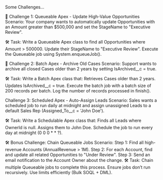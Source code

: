 Some Challenges...

📝 Challenge 1: Queueable Apex - Update High-Value Opportunities
Scenario:
Your company wants to automatically update Opportunities with an Amount greater than $500,000 and set the StageName to "Executive Review".

🛠 Task:
Write a Queueable Apex class to find all Opportunities where Amount > 500000.
Update their StageName to "Executive Review".
Execute the Queueable job using System.enqueueJob().

📝 Challenge 2: Batch Apex - Archive Old Cases
Scenario:
Support wants to archive all closed Cases older than 2 years by setting IsArchived__c = true.

🛠 Task:
Write a Batch Apex class that:
Retrieves Cases older than 2 years.
Updates IsArchived__c = true.
Execute the batch job with a batch size of 200 records per batch.
Log the number of records processed in finish().

 Challenge 3: Scheduled Apex - Auto-Assign Leads
Scenario:
Sales wants a scheduled job to run daily at midnight and assign unassigned Leads to a default Sales Rep (Assigned_To__c = 'John Doe').

🛠 Task:
Write a Schedulable Apex class that:
Finds all Leads where OwnerId is null.
Assigns them to John Doe.
Schedule the job to run every day at midnight (0 0 0 * * ?).

🛠 Bonus Challenge: Chain Queueable Jobs
Scenario:
Step 1: Find all high-revenue Accounts (AnnualRevenue > 1M).
Step 2: For each Account, find and update all related Opportunities to "Under Review".
Step 3: Send an email notification to the Account Owner about the change.
🛠 Task:
Chain multiple Queueable jobs to complete this process.
Ensure jobs don’t run recursively.
Use limits efficiently (Bulk SOQL + DML).
